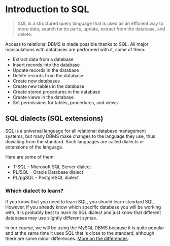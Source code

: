 # Introduction to SQL

> SQL is a structured query language that is used as an efficient way to store data, search for its parts, update, extract from the database, and delete.

Access to relational DBMS is made possible thanks to SQL. All major manipulations with databases are performed with it, some of them:

- Extract data from a database
- Insert records into the database
- Update records in the database
- Delete records from the database
- Create new databases
- Create new tables in the database
- Create stored procedures in the database
- Create views in the database
- Set permissions for tables, procedures, and views

## SQL dialects (SQL extensions)

SQL is a universal language for all relational database management systems,
but many DBMS make changes to the language they use, thus deviating from the standard. Such languages are called dialects or extensions of the language.

Here are some of them:

- T-SQL - Microsoft SQL Server dialect
- PL/SQL - Oracle Database dialect
- PL/pgSQL - PostgreSQL dialect

### Which dialect to learn?

If you know that you need to learn SQL, you should learn standard SQL. However, if you already know which specific database you will be working with, it is probably best to learn its SQL dialect and just know that different databases may use slightly different syntax.

In our course, we will be using the MySQL DBMS because it is quite popular and at the same time it uses SQL that is close to the standard, although there are some minor differences. <a href="https://dev.mysql.com/doc/refman/8.0/en/differences-from-ansi.html" target="_blank">More on the differences</a>.
